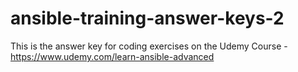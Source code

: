 # ansible-training-answer-keys-2

This is the answer key for coding exercises on the Udemy Course - https://www.udemy.com/learn-ansible-advanced

